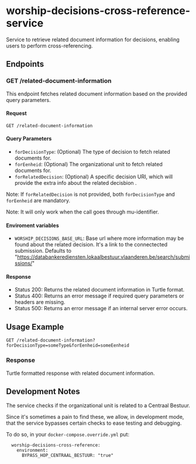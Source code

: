 # worship-decisions-cross-reference-service

Service to retrieve related document information for decisions, enabling users to perform cross-referencing.

## Endpoints

### GET /related-document-information

This endpoint fetches related document information based on the provided query parameters.

#### Request
```
GET /related-document-information
```
#### Query Parameters

- `forDecisionType`: (Optional) The type of decision to fetch related documents for.
- `forEenheid`: (Optional) The organizational unit to fetch related documents for.
- `forRelatedDecision`: (Optional) A specific decision URI, which will provide the extra info about the related decisbion .

Note: If `forRelatedDecision` is not provided, both `forDecisionType` and `forEenheid` are mandatory.

Note: It will only work when the call goes through mu-identifier.
#### Enviroment variables
- `WORSHIP_DECISIONS_BASE_URL`: Base url where more information may be found about the related decision. It's a link to the connectected submission.
      Defaults to "https://databankerediensten.lokaalbestuur.vlaanderen.be/search/submissions/"
#### Response

- Status 200: Returns the related document information in Turtle format.
- Status 400: Returns an error message if required query parameters or headers are missing.
- Status 500: Returns an error message if an internal server error occurs.

## Usage Example
```
GET /related-document-information?forDecisionType=someType&forEenheid=someEenheid
```
### Response

Turtle formatted response with related document information.

## Development Notes
The service checks if the organizational unit is related to a Centraal Bestuur.

Since it's sometimes a pain to find these, we allow, in development mode, that the service bypasses certain checks to ease testing and debugging.

To do so, in your `docker-compose.override.yml` put:
```
  worship-decisions-cross-reference:
    environment:
      BYPASS_HOP_CENTRAAL_BESTUUR: "true"
```
